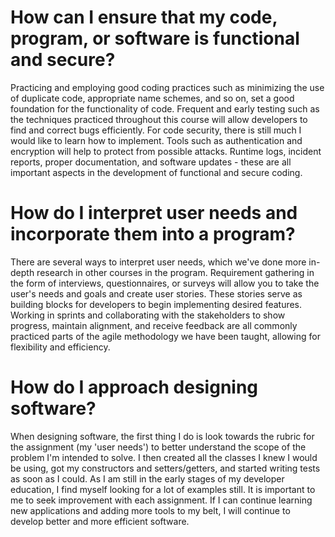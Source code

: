 # How can I ensure that my code, program, or software is functional and secure?

Practicing and employing good coding practices such as minimizing the use of duplicate code, appropriate name schemes, and so on, set a good foundation for the functionality of code.  Frequent and early testing such as the techniques practiced throughout this course will allow developers to find and correct bugs efficiently.  For code security, there is still much I would like to learn how to implement.  Tools such as authentication and encryption will help to protect from possible attacks.  Runtime logs, incident reports, proper documentation, and software updates - these are all important aspects in the development of functional and secure coding.

# How do I interpret user needs and incorporate them into a program?

There are several ways to interpret user needs, which we've done more in-depth research in other courses in the program.  Requirement gathering in the form of interviews, questionnaires, or surveys will allow you to take the user's needs and goals and create user stories.  These stories serve as building blocks for developers to begin implementing desired features.  Working in sprints and collaborating with the stakeholders to show progress, maintain alignment, and receive feedback are all commonly practiced parts of the agile methodology we have been taught, allowing for flexibility and efficiency.

# How do I approach designing software?

When designing software, the first thing I do is look towards the rubric for the assignment (my 'user needs') to better understand the scope of the problem I'm intended to solve.  I then created all the classes I knew I would be using, got my constructors and setters/getters, and started writing tests as soon as I could.  As I am still in the early stages of my developer education, I find myself looking for a lot of examples still.  It is important to me to seek improvement with each assignment.  If I can continue learning new applications and adding more tools to my belt, I will continue to develop better and more efficient software.
